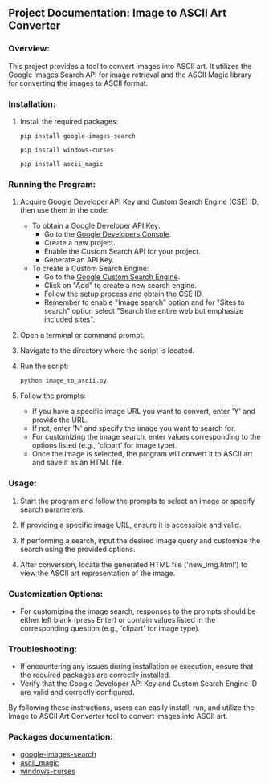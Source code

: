 Project Documentation: Image to ASCII Art Converter
---------------------------------------------------

### Overview:

This project provides a tool to convert images into ASCII art. It utilizes the Google Images Search API for image retrieval and the ASCII Magic library for converting the images to ASCII format.

### Installation:

1.  Install the required packages:

    `pip install google-images-search`
    
    `pip install windows-curses`
    
    `pip install ascii_magic`

### Running the Program:

1.  Acquire Google Developer API Key and Custom Search Engine (CSE) ID, then use them in the code:

    -   To obtain a Google Developer API Key:
        -   Go to the [Google Developers Console](https://console.developers.google.com/).
        -   Create a new project.
        -   Enable the Custom Search API for your project.
        -   Generate an API Key.
    -   To create a Custom Search Engine:
        -   Go to the [Google Custom Search Engine](https://cse.google.com/cse/).
        -   Click on "Add" to create a new search engine.
        -   Follow the setup process and obtain the CSE ID.
        -   Remember to enable "Image search" option and for "Sites to search" option select "Search the entire web but emphasize included sites".
2.  Open a terminal or command prompt.

3.  Navigate to the directory where the script is located.

4.  Run the script:

    `python image_to_ascii.py`

5.  Follow the prompts:

    -   If you have a specific image URL you want to convert, enter 'Y' and provide the URL.
    -   If not, enter 'N' and specify the image you want to search for.
    -   For customizing the image search, enter values corresponding to the options listed (e.g., 'clipart' for image type).
    -   Once the image is selected, the program will convert it to ASCII art and save it as an HTML file.

### Usage:

1.  Start the program and follow the prompts to select an image or specify search parameters.

2.  If providing a specific image URL, ensure it is accessible and valid.

3.  If performing a search, input the desired image query and customize the search using the provided options.

4.  After conversion, locate the generated HTML file ('new_img.html') to view the ASCII art representation of the image.

### Customization Options:

-   For customizing the image search, responses to the prompts should be either left blank (press Enter) or contain values listed in the corresponding question (e.g., 'clipart' for image type).

### Troubleshooting:

-   If encountering any issues during installation or execution, ensure that the required packages are correctly installed.
-   Verify that the Google Developer API Key and Custom Search Engine ID are valid and correctly configured.

By following these instructions, users can easily install, run, and utilize the Image to ASCII Art Converter tool to convert images into ASCII art.

### Packages documentation:
- [google-images-search](https://pypi.org/project/Google-Images-Search/)
- [ascii_magic](https://pypi.org/project/ascii-magic/)
- [windows-curses](https://pypi.org/project/windows-curses/)
